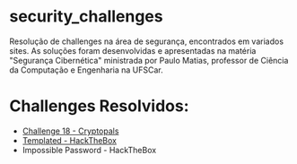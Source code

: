 # security_challenges
Resolução de challenges na área de segurança, encontrados em variados sites. As soluções foram desenvolvidas e apresentadas na matéria "Segurança Cibernética" ministrada por 
Paulo Matias, professor de Ciência da Computação e Engenharia na UFSCar.

# Challenges Resolvidos:
- [Challenge 18 - Cryptopals](https://github.com/42kkkkkaren/security_challenges/tree/main/Challenge%2018)
- [Templated - HackTheBox](https://github.com/42kkkkkaren/security_challenges/tree/main/Templated%20-%20HTB)
- Impossible Password - HackTheBox
